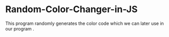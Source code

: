 # Random-Color-Changer-in-JS

This program randomly generates the color code which we can later use in our program .
